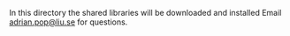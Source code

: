 In this directory the shared libraries will be downloaded and installed
Email adrian.pop@liu.se for questions.


